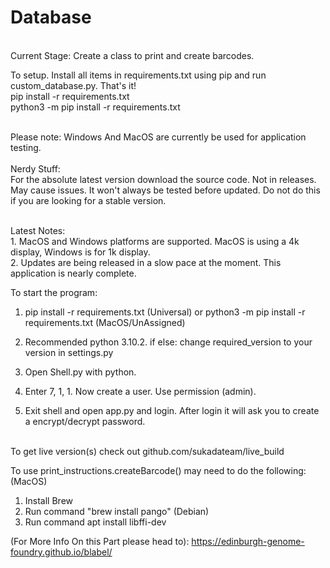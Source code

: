 # Database
<br>Current Stage: Create a class to print and create barcodes.

To setup. Install all items in requirements.txt using pip and run custom_database.py. That's it!
<br>pip install -r requirements.txt
<br>python3 -m pip install -r requirements.txt

<br>Please note: Windows And MacOS are currently be used for application testing.
<br><br>Nerdy Stuff:<br>For the absolute latest version download the source code. Not in releases. May cause issues. It won't always be tested before updated. Do not do this if you are looking for a stable version.

<br>Latest Notes:<br>1. MacOS and Windows platforms are supported. MacOS is using a 4k display, Windows is for 1k display.
<br>2. Updates are being released in a slow pace at the moment. This application is nearly complete.

To start the program:
1. pip install -r requirements.txt (Universal) or python3 -m pip install -r requirements.txt (MacOS/UnAssigned)

2. Recommended python 3.10.2. if else: change required_version to your version in settings.py

3. Open Shell.py with python.

4. Enter 7, 1, 1. Now create a user. Use permission (admin).

5. Exit shell and open app.py and login. After login it will ask you to create a encrypt/decrypt password.


<br>To get live version(s) check out github.com/sukadateam/live_build

To use print_instructions.createBarcode() may need to do the following:
  (MacOS)
  1. Install Brew
  2. Run command "brew install pango"
  (Debian)
  1. Run command apt install libffi-dev

  (For More Info On this Part please head to):
    https://edinburgh-genome-foundry.github.io/blabel/
